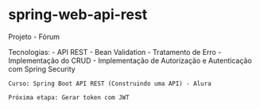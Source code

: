 # spring-web-api-rest

  Projeto - Fórum
  
  Tecnologias:
        - API REST
        - Bean Validation
        - Tratamento de Erro
        - Implementação do CRUD
        - Implementação de Autorização e Autenticação com Spring Security

    Curso: Spring Boot API REST (Construindo uma API) - Alura
    
    Próxima etapa: Gerar token com JWT
